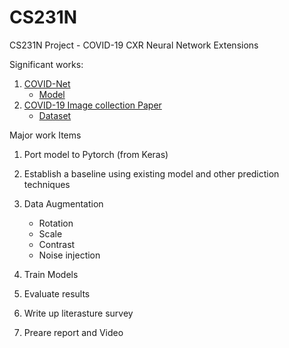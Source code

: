 # CS231N
CS231N Project - COVID-19 CXR Neural Network Extensions

Significant works:

1. [COVID-Net](https://arxiv.org/pdf/2003.09871.pdf)
   * [Model](https://github.com/lindawangg/COVID-Net)
2. [COVID-19 Image collection Paper](https://arxiv.org/pdf/2003.11597.pdf)
   * [Dataset](https://github.com/ieee8023/covid-chestxray-dataset)


Major work Items
1. Port model to Pytorch (from Keras)
2. Establish a baseline using existing model and other prediction techniques
3. Data Augmentation
   * Rotation
   * Scale
   * Contrast
   * Noise injection

4. Train Models
5. Evaluate results
6. Write up literasture survey
7. Preare report and Video